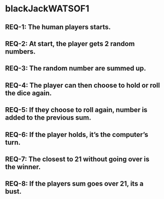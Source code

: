 # blackJackWATSOF1
## REQ-1: The human players starts.
## REQ-2: At start, the player gets 2 random numbers.
## REQ-3: The random number are summed up.
## REQ-4: The player can then choose to hold or roll the dice again.
## REQ-5: If they choose to roll again, number is added to the previous sum.
## REQ-6: If the player holds, it’s the computer’s turn.
## REQ-7: The closest to 21 without going over is the winner.
## REQ-8: If the players sum goes over 21, its a bust.
